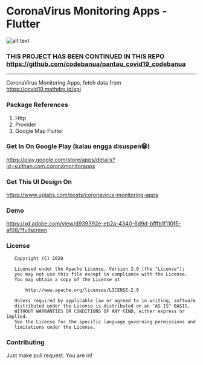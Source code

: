 # CoronaVirus Monitoring Apps - Flutter

![alt text](https://raw.githubusercontent.com/sulthanalihsan/corona_monitoring_apps/master/screenshot/ss.png)

### THIS PROJECT HAS BEEN CONTINUED IN THIS REPO https://github.com/codebanua/pantau_covid19_codebanua
------------------------------------------------------------------------------------------------------
CoronaVirus Monitoring Apps, fetch data from https://covid19.mathdro.id/api

### Package References
1. Http
2. Provider 
3. Google Map Flutter

### Get In On Google Play (kalau engga disuspen😁)
https://play.google.com/store/apps/details?id=sulthan.com.coronamonitorapps

### Get This UI Design On
https://www.uplabs.com/posts/coronavirus-monitoring-apps

### Demo
https://xd.adobe.com/view/d939392e-eb2a-4340-6d9d-bfffb1f110f5-af08/?fullscreen

### License
```
   Copyright (C) 2020

   Licensed under the Apache License, Version 2.0 (the "License");
   you may not use this file except in compliance with the License.
   You may obtain a copy of the License at

       http://www.apache.org/licenses/LICENSE-2.0

   Unless required by applicable law or agreed to in writing, software
   distributed under the License is distributed on an "AS IS" BASIS,
   WITHOUT WARRANTIES OR CONDITIONS OF ANY KIND, either express or implied.
   See the License for the specific language governing permissions and
   limitations under the License.
```

### Contributing
Just make pull request. You are in!

